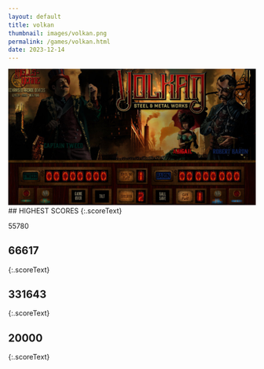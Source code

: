 ```yaml
---
layout: default
title: volkan
thumbnail: images/volkan.png
permalink: /games/volkan.html
date: 2023-12-14
---
```


<img src="../images/volkan.png" class="gameThumbnail img-fluid mx-auto align-middle">
## HIGHEST SCORES
{:.scoreText}

55780

## 66617
{:.scoreText}


## 331643
{:.scoreText}


## 20000
{:.scoreText}


